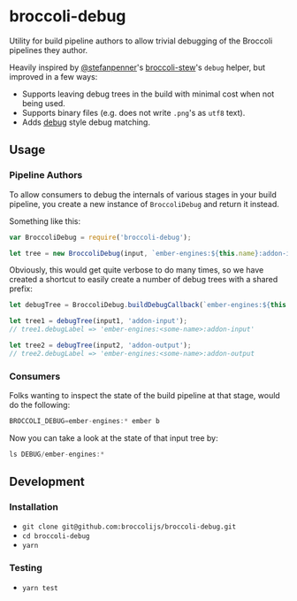 # broccoli-debug

Utility for build pipeline authors to allow trivial debugging of the Broccoli
pipelines they author.

Heavily inspired by [@stefanpenner](https://github.com/stefanpenner)'s
[broccoli-stew](https://github.com/stefanpenner/broccoli-stew)'s `debug` helper,
but improved in a few ways:

* Supports leaving debug trees in the build with minimal cost when not being used.
* Supports binary files (e.g. does not write `.png`'s as `utf8` text).
* Adds [debug](https://github.com/visionmedia/debug) style debug matching.

## Usage

### Pipeline Authors

To allow consumers to debug the internals of various stages in your build pipeline,
you create a new instance of `BroccoliDebug` and return it instead.

Something like this:

```js
var BroccoliDebug = require('broccoli-debug');

let tree = new BroccoliDebug(input, `ember-engines:${this.name}:addon-input`);
```

Obviously, this would get quite verbose to do many times, so we have created a shortcut
to easily create a number of debug trees with a shared prefix:

```js
let debugTree = BroccoliDebug.buildDebugCallback(`ember-engines:${this.name}`);

let tree1 = debugTree(input1, 'addon-input');
// tree1.debugLabel => 'ember-engines:<some-name>:addon-input'

let tree2 = debugTree(input2, 'addon-output');
// tree2.debugLabel => 'ember-engines:<some-name>:addon-output
```

### Consumers

Folks wanting to inspect the state of the build pipeline at that stage, would do the following:

```js
BROCCOLI_DEBUG=ember-engines:* ember b
```

Now you can take a look at the state of that input tree by:

```js
ls DEBUG/ember-engines:*
```

## Development

### Installation

* `git clone git@github.com:broccolijs/broccoli-debug.git`
* `cd broccoli-debug`
* `yarn`

### Testing

* `yarn test`

